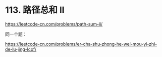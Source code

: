 # 113. 路径总和 II

https://leetcode-cn.com/problems/path-sum-ii/

同一个题：

https://leetcode-cn.com/problems/er-cha-shu-zhong-he-wei-mou-yi-zhi-de-lu-jing-lcof/

